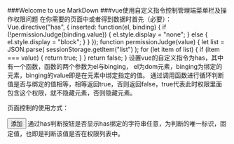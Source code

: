 ###Welcome to use MarkDown
###vue使用自定义指令控制管理端菜单栏及操作权限问题
在你需要的页面中或者得到数据时首先（必要）：
Vue.directive("has", {
  inserted: function(el, binding) {
    if (!permissionJudge(binding.value)) {
      el.style.display = "none";
    } else {
      el.style.display = "block";
    }
  }
});
function permissionJudge(value) {
  let list = JSON.parse(
    sessionStorage.getItem("list")
  );
  for (let item of list) {
    if (item === value) {
      return true;
    }
  }
  return false;
}
设置vue的自定义指令为has，其中有一个函数，函数的两个参数为el与binging，
el为dom元素，binging为绑定的元素，binging的value即是在元素中绑定指定的值。
通过调用函数进行循环判断值是否与绑定的值相等，相等返回true，否则返回false，true代表此时权限里面包含这个权限，就不隐藏元素，否则隐藏元素。

页面控制的使用方式：

 <button v-has="'15578862262330022299089'">添加</button>
 通过has判断按钮是否显示has绑定的字符串任意，为判断的唯一标识，固定值，也即是判断该值是否在权限列表中。